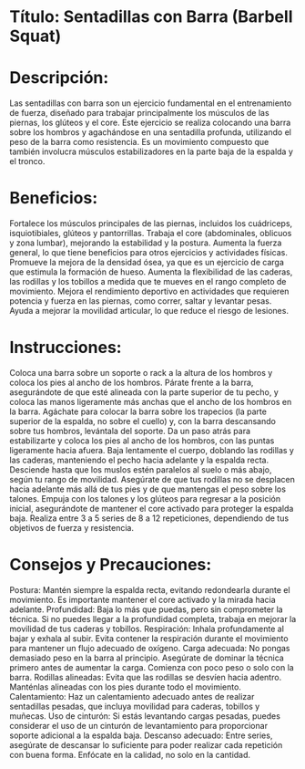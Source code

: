 # Título: Sentadillas con Barra (Barbell Squat)

# Descripción:
Las sentadillas con barra son un ejercicio fundamental en el entrenamiento de fuerza, diseñado para trabajar principalmente los músculos de las piernas, los glúteos y el core. Este ejercicio se realiza colocando una barra sobre los hombros y agachándose en una sentadilla profunda, utilizando el peso de la barra como resistencia. Es un movimiento compuesto que también involucra músculos estabilizadores en la parte baja de la espalda y el tronco.

# Beneficios:

Fortalece los músculos principales de las piernas, incluidos los cuádriceps, isquiotibiales, glúteos y pantorrillas.
Trabaja el core (abdominales, oblicuos y zona lumbar), mejorando la estabilidad y la postura.
Aumenta la fuerza general, lo que tiene beneficios para otros ejercicios y actividades físicas.
Promueve la mejora de la densidad ósea, ya que es un ejercicio de carga que estimula la formación de hueso.
Aumenta la flexibilidad de las caderas, las rodillas y los tobillos a medida que te mueves en el rango completo de movimiento.
Mejora el rendimiento deportivo en actividades que requieren potencia y fuerza en las piernas, como correr, saltar y levantar pesas.
Ayuda a mejorar la movilidad articular, lo que reduce el riesgo de lesiones.

# Instrucciones:

Coloca una barra sobre un soporte o rack a la altura de los hombros y coloca los pies al ancho de los hombros.
Párate frente a la barra, asegurándote de que esté alineada con la parte superior de tu pecho, y coloca las manos ligeramente más anchas que el ancho de los hombros en la barra.
Agáchate para colocar la barra sobre los trapecios (la parte superior de la espalda, no sobre el cuello) y, con la barra descansando sobre tus hombros, levántala del soporte.
Da un paso atrás para estabilizarte y coloca los pies al ancho de los hombros, con las puntas ligeramente hacia afuera.
Baja lentamente el cuerpo, doblando las rodillas y las caderas, manteniendo el pecho hacia adelante y la espalda recta. Desciende hasta que los muslos estén paralelos al suelo o más abajo, según tu rango de movilidad.
Asegúrate de que tus rodillas no se desplacen hacia adelante más allá de tus pies y de que mantengas el peso sobre los talones.
Empuja con los talones y los glúteos para regresar a la posición inicial, asegurándote de mantener el core activado para proteger la espalda baja.
Realiza entre 3 a 5 series de 8 a 12 repeticiones, dependiendo de tus objetivos de fuerza y resistencia.

# Consejos y Precauciones:

Postura: Mantén siempre la espalda recta, evitando redondearla durante el movimiento. Es importante mantener el core activado y la mirada hacia adelante.
Profundidad: Baja lo más que puedas, pero sin comprometer la técnica. Si no puedes llegar a la profundidad completa, trabaja en mejorar la movilidad de tus caderas y tobillos.
Respiración: Inhala profundamente al bajar y exhala al subir. Evita contener la respiración durante el movimiento para mantener un flujo adecuado de oxígeno.
Carga adecuada: No pongas demasiado peso en la barra al principio. Asegúrate de dominar la técnica primero antes de aumentar la carga. Comienza con poco peso o solo con la barra.
Rodillas alineadas: Evita que las rodillas se desvíen hacia adentro. Manténlas alineadas con los pies durante todo el movimiento.
Calentamiento: Haz un calentamiento adecuado antes de realizar sentadillas pesadas, que incluya movilidad para caderas, tobillos y muñecas.
Uso de cinturón: Si estás levantando cargas pesadas, puedes considerar el uso de un cinturón de levantamiento para proporcionar soporte adicional a la espalda baja.
Descanso adecuado: Entre series, asegúrate de descansar lo suficiente para poder realizar cada repetición con buena forma. Enfócate en la calidad, no solo en la cantidad.